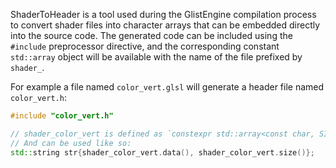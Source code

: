 ShaderToHeader is a tool used during the GlistEngine compilation process to convert shader files into character arrays that can be embedded directly into the source code. The generated code can be included using the `#include` preprocessor directive, and the corresponding constant `std::array` object will be available with the name of the file prefixed by `shader_`.

For example a file named `color_vert.glsl` will generate a header file named `color_vert.h`:

```cpp
#include "color_vert.h"

// shader_color_vert is defined as `constexpr std::array<const char, SIZE>`. Size being the length of the file.
// And can be used like so:
std::string str{shader_color_vert.data(), shader_color_vert.size()};
```
